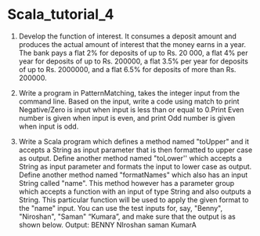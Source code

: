 # Scala_tutorial_4


1. Develop the function of interest. It consumes a deposit amount and produces the actual
amount of interest that the money earns in a year. The bank pays a flat 2% for deposits of up to
Rs. 20 000, a flat 4% per year for deposits of up to Rs. 200000, a flat 3.5% per year for deposits
of up to Rs. 2000000, and a flat 6.5% for deposits of more than Rs. 200000.



2. Write a program in PatternMatching, takes the integer input from the command line. Based
on the input, write a code using match to print Negative/Zero is input when input is less than or
equal to 0.Print Even number is given when input is even, and print Odd number is given when
input is odd.




3. Write a Scala program which defines a method named "toUpper" and it accepts a String as
input parameter that is then formatted to upper case as output. Define another method named
"toLower'' which accepts a String as input parameter and formats the input to lower case as
output. Define another method named "formatNames" which also has an input String called
"name". This method however has a parameter group which accepts a function with an input of
type String and also outputs a String. This particular function will be used to apply the given
format to the "name" input. You can use the test inputs for, say, "Benny", "Niroshan", "Saman"
“Kumara”, and make sure that the output is as shown below.
Output:
BENNY
NIroshan
saman
KumarA
